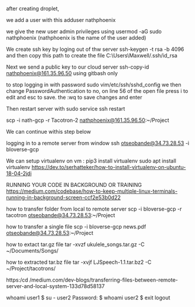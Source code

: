 after creating droplet,

we add a user with this
adduser nathphoenix

we give the new user admin privileges using
usermod -aG sudo nathphoenix  (nathphoenix is the name of the user added)

We create ssh key by loging out of thw server
 ssh-keygen -t rsa -b 4096
and then copy this path to create the file
C:\Users\Maxwell/.ssh/id_rsa

Next we send a public key to our cloud server
ssh-copy-id nathphoenix@161.35.96.50 using gitbash only

to stop logging in with password
sudo vim/etc/ssh/sshd_config
we then change PasswordAuthentication to no, on line 56 of the open file
press i to edit and esc to save. the :wq to save changes and enter

Then restart server with
sudo service ssh restart

scp -i nath-gcp -r Tacotron-2 nathphoenix@161.35.96.50:~/Project


We can continue withis step below

logging in to a remote server from window
ssh otseobande@34.73.28.53 -i bloverse-gcp

We can setup virtualenv on vm :
pip3 install virtualenv
sudo apt install virtualenv
https://dev.to/serhatteker/how-to-install-virtualenv-on-ubuntu-18-04-2jdi

RUNNING YOUR CODE IN BACKGROUND OR TRAINING
https://medium.com/codebase/how-to-keep-multiple-linux-terminals-running-in-background-screen-ccf2e53b0d22

how to transfer folder from local to remote server
scp -i bloverse-gcp -r tacotron otseobande@34.73.28.53:~/Project

how to transfer a single file
scp -i bloverse-gcp news.pdf otseobande@34.73.28.53:~/Project

how to extact tar.gz file
tar -xvzf ukulele_songs.tar.gz -C ~/Documents/Songs/

how to extracted tar.bz file
tar -xvjf LJSpeech-1.1.tar.bz2 -C ~/Project/tacotrons/


https:/cd /medium.com/dev-blogs/transferring-files-between-remote-server-and-local-system-133d78d58137





whoami
user1
$ su - user2
Password:
$ whoami
user2
$ exit
logout